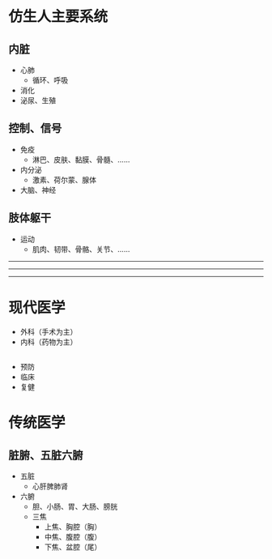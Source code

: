 # 仿生人主要系统
## 内脏
- 心肺
  - 循环、呼吸
- 消化
- 泌尿、生殖
## 控制、信号
- 免疫
  - 淋巴、皮肤、黏膜、骨髓、……
- 内分泌
  - 激素、荷尔蒙、腺体
- 大脑、神经
## 肢体躯干
- 运动
  - 肌肉、韧带、骨骼、关节、……


[神经递质]:\

---
---
---
# 现代医学
- 外科（手术为主）
- 内科（药物为主）
##
- 预防
- 临床
- 复健

[医学专科 - 维基百科]:(https://zh.wikipedia.org/wiki/醫學專科)


# 传统医学
## 脏腑、五脏六腑
- 五脏
  - 心肝脾肺肾
- 六腑
  - 胆、小肠、胃、大肠、膀胱
  - 三焦
    - 上焦、胸腔（胸）
    - 中焦、腹腔（腹）
    - 下焦、盆腔（尾）
